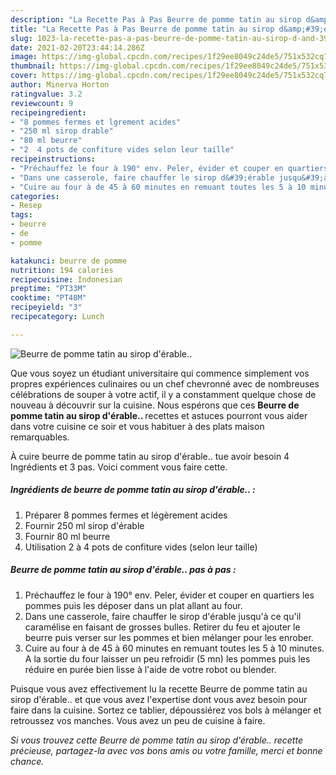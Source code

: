 ```yaml
---
description: "La Recette Pas à Pas Beurre de pomme tatin au sirop d&amp;#39;érable.."
title: "La Recette Pas à Pas Beurre de pomme tatin au sirop d&amp;#39;érable.."
slug: 1023-la-recette-pas-a-pas-beurre-de-pomme-tatin-au-sirop-d-and-39-erable
date: 2021-02-20T23:44:14.286Z
image: https://img-global.cpcdn.com/recipes/1f29ee8049c24de5/751x532cq70/beurre-de-pomme-tatin-au-sirop-derable-photo-principale-de-la-recette.jpg
thumbnail: https://img-global.cpcdn.com/recipes/1f29ee8049c24de5/751x532cq70/beurre-de-pomme-tatin-au-sirop-derable-photo-principale-de-la-recette.jpg
cover: https://img-global.cpcdn.com/recipes/1f29ee8049c24de5/751x532cq70/beurre-de-pomme-tatin-au-sirop-derable-photo-principale-de-la-recette.jpg
author: Minerva Horton
ratingvalue: 3.2
reviewcount: 9
recipeingredient:
- "8 pommes fermes et lgrement acides"
- "250 ml sirop drable"
- "80 ml beurre"
- "2  4 pots de confiture vides selon leur taille"
recipeinstructions:
- "Préchauffez le four à 190° env. Peler, évider et couper en quartiers les pommes puis les déposer dans un plat allant au four."
- "Dans une casserole, faire chauffer le sirop d&#39;érable jusqu&#39;à ce qu&#39;il caramélise en faisant de grosses bulles. Retirer du feu et ajouter le beurre puis verser sur les pommes et bien mélanger pour les enrober."
- "Cuire au four à de 45 à 60 minutes en remuant toutes les 5 à 10 minutes. A la sortie du four laisser un peu refroidir (5 mn) les pommes puis les réduire en purée bien lisse à l&#39;aide de votre robot ou blender."
categories:
- Resep
tags:
- beurre
- de
- pomme

katakunci: beurre de pomme 
nutrition: 194 calories
recipecuisine: Indonesian
preptime: "PT33M"
cooktime: "PT48M"
recipeyield: "3"
recipecategory: Lunch

---
```



![Beurre de pomme tatin au sirop d&#39;érable..](https://img-global.cpcdn.com/recipes/1f29ee8049c24de5/751x532cq70/beurre-de-pomme-tatin-au-sirop-derable-photo-principale-de-la-recette.jpg)

Que vous soyez un étudiant universitaire qui commence simplement vos propres expériences culinaires ou un chef chevronné avec de nombreuses célébrations de souper à votre actif, il y a constamment quelque chose de nouveau à découvrir sur la cuisine. Nous espérons que ces <strong> Beurre de pomme tatin au sirop d&#39;érable.. </strong> recettes et astuces pourront vous aider dans votre cuisine ce soir et vous habituer à des plats maison remarquables.

<!--inarticleads1-->

À cuire beurre de pomme tatin au sirop d&#39;érable.. tue avoir besoin 4 Ingrédients et 3 pas. Voici comment vous faire cette.

##### Ingrédients de beurre de pomme tatin au sirop d&#39;érable.. :

1. Préparer 8 pommes fermes et légèrement acides
1. Fournir 250 ml sirop d&#39;érable
1. Fournir 80 ml beurre
1. Utilisation 2 à 4 pots de confiture vides (selon leur taille)




<!--inarticleads2-->

##### Beurre de pomme tatin au sirop d&#39;érable.. pas à pas :

1. Préchauffez le four à 190° env. Peler, évider et couper en quartiers les pommes puis les déposer dans un plat allant au four.
1. Dans une casserole, faire chauffer le sirop d&#39;érable jusqu&#39;à ce qu&#39;il caramélise en faisant de grosses bulles. Retirer du feu et ajouter le beurre puis verser sur les pommes et bien mélanger pour les enrober.
1. Cuire au four à de 45 à 60 minutes en remuant toutes les 5 à 10 minutes. A la sortie du four laisser un peu refroidir (5 mn) les pommes puis les réduire en purée bien lisse à l&#39;aide de votre robot ou blender.




<!--inarticleads1-->

<p>
Puisque vous avez effectivement lu la recette Beurre de pomme tatin au sirop d&#39;érable.. et que vous avez l'expertise dont vous avez besoin pour faire dans la cuisine. Sortez ce tablier, dépoussiérez vos bols à mélanger et retroussez vos manches. Vous avez un peu de cuisine à faire.
</p>

<p>
<i>Si vous trouvez cette Beurre de pomme tatin au sirop d&#39;érable.. recette précieuse, partagez-la avec vos bons amis ou votre famille, merci et bonne chance.</i>
</p>
